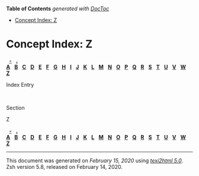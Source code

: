 <!-- START doctoc generated TOC please keep comment here to allow auto update -->
<!-- DON'T EDIT THIS SECTION, INSTEAD RE-RUN doctoc TO UPDATE -->
**Table of Contents**  *generated with [DocToc](https://github.com/thlorenz/doctoc)*

- [Concept Index: Z](#concept-index-z)

<!-- END doctoc generated TOC please keep comment here to allow auto update -->

<span id="index_split-4"></span>

# Concept Index: Z

  [**-**](Concept-Index.html#Concept-Index-1_cp_symbol-2)  
[**.**](Concept-Index.html#Concept-Index-1_cp_symbol-3)    
[**A**](Concept-Index.html#Concept-Index-1_cp_letter-A)  
[**B**](Concept-Index.html#Concept-Index-1_cp_letter-B)  
[**C**](Concept-Index.html#Concept-Index-1_cp_letter-C)  
[**D**](zsh_1.html#index_split-0_cp_letter-D)  
[**E**](zsh_1.html#index_split-0_cp_letter-E)  
[**F**](zsh_1.html#index_split-0_cp_letter-F)  
[**G**](zsh_2.html#index_split-1_cp_letter-G)  
[**H**](zsh_2.html#index_split-1_cp_letter-H)  
[**I**](zsh_2.html#index_split-1_cp_letter-I)  
[**J**](zsh_2.html#index_split-1_cp_letter-J)  
[**K**](zsh_2.html#index_split-1_cp_letter-K)  
[**L**](zsh_2.html#index_split-1_cp_letter-L)  
[**M**](zsh_3.html#index_split-2_cp_letter-M)  
[**N**](zsh_3.html#index_split-2_cp_letter-N)  
[**O**](zsh_3.html#index_split-2_cp_letter-O)  
[**P**](zsh_3.html#index_split-2_cp_letter-P)  
[**Q**](zsh_3.html#index_split-2_cp_letter-Q)  
[**R**](zsh_3.html#index_split-2_cp_letter-R)  
[**S**](zsh_4.html#index_split-3_cp_letter-S)  
[**T**](zsh_4.html#index_split-3_cp_letter-T)  
[**U**](zsh_4.html#index_split-3_cp_letter-U)  
[**V**](zsh_4.html#index_split-3_cp_letter-V)  
[**W**](zsh_4.html#index_split-3_cp_letter-W)  
[**Z**](#index_split-4_cp_letter-Z)  

Index Entry

 

Section

<span id="index_split-4_cp_letter-Z">Z</span>

  [**-**](Concept-Index.html#Concept-Index-1_cp_symbol-2)  
[**.**](Concept-Index.html#Concept-Index-1_cp_symbol-3)    
[**A**](Concept-Index.html#Concept-Index-1_cp_letter-A)  
[**B**](Concept-Index.html#Concept-Index-1_cp_letter-B)  
[**C**](Concept-Index.html#Concept-Index-1_cp_letter-C)  
[**D**](zsh_1.html#index_split-0_cp_letter-D)  
[**E**](zsh_1.html#index_split-0_cp_letter-E)  
[**F**](zsh_1.html#index_split-0_cp_letter-F)  
[**G**](zsh_2.html#index_split-1_cp_letter-G)  
[**H**](zsh_2.html#index_split-1_cp_letter-H)  
[**I**](zsh_2.html#index_split-1_cp_letter-I)  
[**J**](zsh_2.html#index_split-1_cp_letter-J)  
[**K**](zsh_2.html#index_split-1_cp_letter-K)  
[**L**](zsh_2.html#index_split-1_cp_letter-L)  
[**M**](zsh_3.html#index_split-2_cp_letter-M)  
[**N**](zsh_3.html#index_split-2_cp_letter-N)  
[**O**](zsh_3.html#index_split-2_cp_letter-O)  
[**P**](zsh_3.html#index_split-2_cp_letter-P)  
[**Q**](zsh_3.html#index_split-2_cp_letter-Q)  
[**R**](zsh_3.html#index_split-2_cp_letter-R)  
[**S**](zsh_4.html#index_split-3_cp_letter-S)  
[**T**](zsh_4.html#index_split-3_cp_letter-T)  
[**U**](zsh_4.html#index_split-3_cp_letter-U)  
[**V**](zsh_4.html#index_split-3_cp_letter-V)  
[**W**](zsh_4.html#index_split-3_cp_letter-W)  
[**Z**](#index_split-4_cp_letter-Z)  

-----

This document was generated on *February 15, 2020* using
[*texi2html 5.0*](http://www.nongnu.org/texi2html/).  
Zsh version 5.8, released on February 14, 2020.
